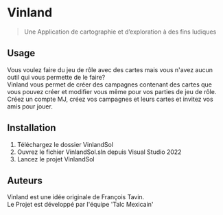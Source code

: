 # Vinland
> Une Application de cartographie et d’exploration à des fins ludiques

## Usage

Vous voulez faire du jeu de rôle avec des cartes mais vous n'avez aucun outil qui vous permette de le faire?  
Vinland vous permet de créer des campagnes contenant des cartes que vous pouvez créer et modifier vous même pour vos parties de jeu de rôle.
Créez un compte MJ, créez vos campagnes et leurs cartes et invitez vos amis pour jouer.  

## Installation

  1. Téléchargez le dossier VinlandSol 
  2. Ouvrez le fichier VinlandSol.sln depuis Visual Studio 2022
  3. Lancez le projet VinlandSol

## Auteurs

Vinland est une idée originale de François Tavin.  
Le Projet est développé par l'équipe 'Talc Mexicain' 
